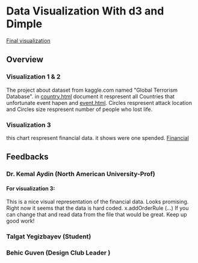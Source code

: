 # Data Visualization With d3 and Dimple

[Final visualization](https://github.com/AhmetHamzaEmra/data-visualization-with-d3-and-Dimple/tree/master/Project)


## Overview

### Visualization 1 & 2
The project about dataset from kaggle.com named "Global Terrorism Database". in [country.html](https://github.com/AhmetHamzaEmra/data-visualization-with-d3-and-Dimple/blob/master/Project/country.html) document it respresent all Countries that unfortunate event hapen and [event.html](https://github.com/AhmetHamzaEmra/data-visualization-with-d3-and-Dimple/blob/master/Project/event.html). Circles respresent attack location and Circles size respresent number of people who lost life. 
### Visualization 3 
this chart respresent financial data. it shows were one spended. [Financial](https://github.com/AhmetHamzaEmra/data-visualization-with-d3-and-Dimple/blob/master/Project/Financial.html)

## Feedbacks
### Dr. Kemal Aydin (North American University-Prof)
#### For visualization 3:
This is a nice visual representation of the financial data. Looks promising.
Right now it seems that the data is hard coded. x.addOrderRule (...)
If you can change that and read data from the file that would be great.
Keep up good work!
### Talgat Yegizbayev (Student)

### Behic Guven (Design Club Leader )